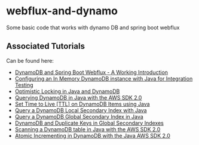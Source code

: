 # webflux-and-dynamo
Some basic code that works with dynamo DB and spring boot webflux

## Associated Tutorials

Can be found here:

- [DynamoDB and Spring Boot Webflux - A Working Introduction](https://nickolasfisher.com/blog/DynamoDB-and-Spring-Boot-Webflux-A-Working-Introduction)
- [Configuring an In Memory DynamoDB instance with Java for Integration Testing](https://nickolasfisher.com/blog/Configuring-an-In-Memory-DynamoDB-instance-with-Java-for-Integration-Testing)
- [Optimistic Locking in Java and DynamoDB](https://nickolasfisher.com/blog/Optimistic-Locking-in-Java-and-DynamoDB)
- [Querying DynamoDB in Java with the AWS SDK 2.0](https://nickolasfisher.com/blog/Querying-DynamoDB-in-Java-with-the-AWS-SDK-20)
- [Set Time to Live \[TTL\] on DynamoDB Items using Java](https://nickolasfisher.com/blog/Set-Time-to-Live-TTL-on-DynamoDB-Items-using-Java)
- [Query a DynamoDB Local Secondary Index with Java](https://nickolasfisher.com/blog/Query-a-DynamoDB-Local-Secondary-Index-with-Java)
- [Query a DynamoDB Global Secondary Index in Java](https://nickolasfisher.com/blog/Query-a-DynamoDB-Global-Secondary-Index-in-Java)
- [DynamoDB and Duplicate Keys in Global Secondary Indexes](https://nickolasfisher.com/blog/DynamoDB-and-Duplicate-Keys-in-Global-Secondary-Indexes)
- [Scanning a DynamoDB table in Java with the AWS SDK 2.0](https://nickolasfisher.com/blog/Scanning-a-DynamoDB-table-in-Java-with-the-AWS-SDK-20)
- [Atomic Incrementing in DynamoDB with the Java AWS SDK 2.0](https://nickolasfisher.com/blog/Atomic-Incrementing-in-DynamoDB-with-the-Java-AWS-SDK-20)

